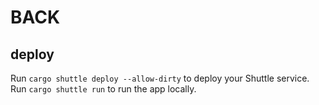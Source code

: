 # BACK

## deploy

Run `cargo shuttle deploy --allow-dirty` to deploy your Shuttle service.
Run `cargo shuttle run` to run the app locally.
